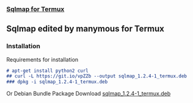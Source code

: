 ### [Sqlmap for Termux](https://github.com/manymous/termux-sqlmap)



## Sqlmap edited by manymous for Termux


### Installation

Requirements for installation

```markdown
# apt-get install python2 curl
## curl -L https://git.io/vpZZb --output sqlmap_1.2.4-1_termux.deb
### dpkg -i sqlmap_1.2.4-1_termux.deb
```
Or Debian Bundle Package Download
[sqlmap_1.2.4-1_termux.deb](https://git.io/vpZZb)
